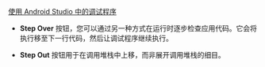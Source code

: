 [使用 Android Studio 中的调试程序](https://developer.android.google.cn/codelabs/basic-android-kotlin-compose-intro-debugger?hl=zh-cn&continue=https%3A%2F%2Fdeveloper.android.google.cn%2Fcourses%2Fpathways%2Fandroid-basics-compose-unit-2-pathway-2%3Fhl%3Dzh-cn%23codelab-https%3A%2F%2Fdeveloper.android.com%2Fcodelabs%2Fbasic-android-kotlin-compose-intro-debugger#4)



- **Step Over** 按钮，您可以通过另一种方式在运行时逐步检查应用代码。它会将执行移至下一行代码，然后让调试程序继续执行。

- **Step Out** 按钮用于在调用堆栈中上移，而非展开调用堆栈的细目。